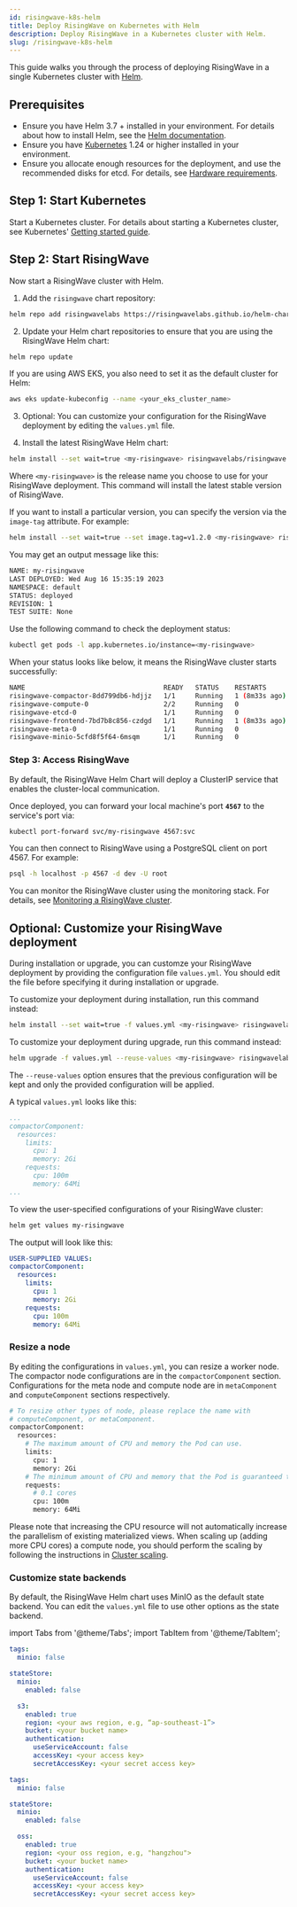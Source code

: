 ```yaml
---
id: risingwave-k8s-helm
title: Deploy RisingWave on Kubernetes with Helm
description: Deploy RisingWave in a Kubernetes cluster with Helm.
slug: /risingwave-k8s-helm
---
```

<head>
  <link rel="canonical" href="https://docs.risingwave.com/docs/current/risingwave-k8s-helm/" />
</head>

This guide walks you through the process of deploying RisingWave in a single Kubernetes cluster with [Helm](https://helm.sh/).

## Prerequisites

- Ensure you have Helm 3.7 + installed in your environment. For details about how to install Helm, see the [Helm documentation](https://helm.sh/docs/intro/install/).
- Ensure you have [Kubernetes](https://kubernetes.io/) 1.24 or higher installed in your environment.
- Ensure you allocate enough resources for the deployment, and use the recommended disks for etcd. For details, see [Hardware requirements](/deploy/hardware-requirements.md).

## Step 1: Start Kubernetes

Start a Kubernetes cluster. For details about starting a Kubernetes cluster, see Kubernetes' [Getting started guide](https://kubernetes.io/docs/setup/).

## Step 2: Start RisingWave

Now start a RisingWave cluster with Helm.

1. Add the `risingwave` chart repository:

```bash
helm repo add risingwavelabs https://risingwavelabs.github.io/helm-charts/
```

2. Update your Helm chart repositories to ensure that you are using the RisingWave Helm chart:

```bash
helm repo update
```

If you are using AWS EKS, you also need to set it as the default cluster for Helm:

```bash
aws eks update-kubeconfig --name <your_eks_cluster_name>
```

3. Optional: You can customize your configuration for the RisingWave deployment by editing the `values.yml` file.

4. Install the latest RisingWave Helm chart:

```bash
helm install --set wait=true <my-risingwave> risingwavelabs/risingwave
```

Where `<my-risingwave>` is the release name you choose to use for your RisingWave deployment. This command will install the latest stable version of RisingWave.

If you want to install a particular version, you can specify the version via the `image-tag` attribute. For example:

```bash
helm install --set wait=true --set image.tag=v1.2.0 <my-risingwave> risingwavelabs/risingwave
```

You may get an output message like this:

```bash
NAME: my-risingwave
LAST DEPLOYED: Wed Aug 16 15:35:19 2023
NAMESPACE: default
STATUS: deployed
REVISION: 1
TEST SUITE: None
```

Use the following command to check the deployment status:

```bash
kubectl get pods -l app.kubernetes.io/instance=<my-risingwave>
```

When your status looks like below, it means the RisingWave cluster starts successfully:

```bash
NAME                                   READY   STATUS    RESTARTS        AGE
risingwave-compactor-8dd799db6-hdjjz   1/1     Running   1 (8m33s ago)   11m
risingwave-compute-0                   2/2     Running   0               11m
risingwave-etcd-0                      1/1     Running   0               11m
risingwave-frontend-7bd7b8c856-czdgd   1/1     Running   1 (8m33s ago)   11m
risingwave-meta-0                      1/1     Running   0               11m
risingwave-minio-5cfd8f5f64-6msqm      1/1     Running   0               11m
```

### Step 3: Access RisingWave

By default, the RisingWave Helm Chart will deploy a ClusterIP service that enables the cluster-local communication.

Once deployed, you can forward your local machine's port **`4567`** to the service's port via:

```bash
kubectl port-forward svc/my-risingwave 4567:svc
```

You can then connect to RisingWave using a PostgreSQL client on port 4567. For example:

```bash
psql -h localhost -p 4567 -d dev -U root
```

You can monitor the RisingWave cluster using the monitoring stack. For details, see [Monitoring a RisingWave cluster](/manage/monitor-risingwave-cluster.md).

## Optional: Customize your RisingWave deployment

During installation or upgrade, you can customze your RisingWave deployment by providing the configuration file `values.yml`. You should edit the file before specifying it during installation or upgrade.

To customize your deployment during installation, run this command instead:

```bash
helm install --set wait=true -f values.yml <my-risingwave> risingwavelabs/risingwave
```

To customize your deployment during upgrade, run this command instead:

```bash
helm upgrade -f values.yml --reuse-values <my-risingwave> risingwavelabs/risingwave
```

The `--reuse-values` option ensures that the previous configuration will be kept and only the provided configuration will be applied.

A typical `values.yml` looks like this:

```yaml
...
compactorComponent:
  resources:
    limits:
      cpu: 1
      memory: 2Gi
    requests:
      cpu: 100m
      memory: 64Mi
...
```

To view the user-specified configurations of your RisingWave cluster:

```bash
helm get values my-risingwave
```

The output will look like this:

```yaml
USER-SUPPLIED VALUES:
compactorComponent:
  resources:
    limits:
      cpu: 1
      memory: 2Gi
    requests:
      cpu: 100m
      memory: 64Mi
```

### Resize a node

By editing the configurations in `values.yml`, you can resize a worker node. The compactor node configurations are in the `compactorComponent` section. Configurations for the meta node and compute node are in `metaComponent` and `computeComponent` sections respectively.

```bash
# To resize other types of node, please replace the name with 
# computeComponent, or metaComponent.
compactorComponent:
  resources:
    # The maximum amount of CPU and memory the Pod can use.
    limits:
      cpu: 1
      memory: 2Gi
    # The minimum amount of CPU and memory that the Pod is guaranteed to have.
    requests:
      # 0.1 cores
      cpu: 100m
      memory: 64Mi
```

Please note that increasing the CPU resource will not automatically increase the parallelism of existing materialized views. When scaling up (adding more CPU cores) a compute node, you should perform the scaling by following the instructions in [Cluster scaling](/deploy/k8s-cluster-scaling.md).

### Customize state backends

By default, the RisingWave Helm chart uses MinIO as the default state backend. You can edit the `values.yml` file to use other options as the state backend.


import Tabs from '@theme/Tabs';
import TabItem from '@theme/TabItem';

<Tabs groupId="state_backend_options">

<TabItem value="AWS S3" label="AWS S3">

```yaml
tags:
  minio: false

stateStore:
  minio:
    enabled: false

  s3:
    enabled: true
    region: <your aws region, e.g, “ap-southeast-1”>
    bucket: <your bucket name>
    authentication:
      useServiceAccount: false
      accessKey: <your access key>
      secretAccessKey: <your secret access key>
```
</TabItem>

<TabItem value="aliyun-oss" label="Aliyun OSS">

```yaml
tags:
  minio: false

stateStore:
  minio:
    enabled: false

  oss:
    enabled: true
    region: <your oss region, e.g, "hangzhou">
    bucket: <your bucket name>
    authentication:
      useServiceAccount: false
      accessKey: <your access key>
      secretAccessKey: <your secret access key>
```
</TabItem>

</Tabs>
